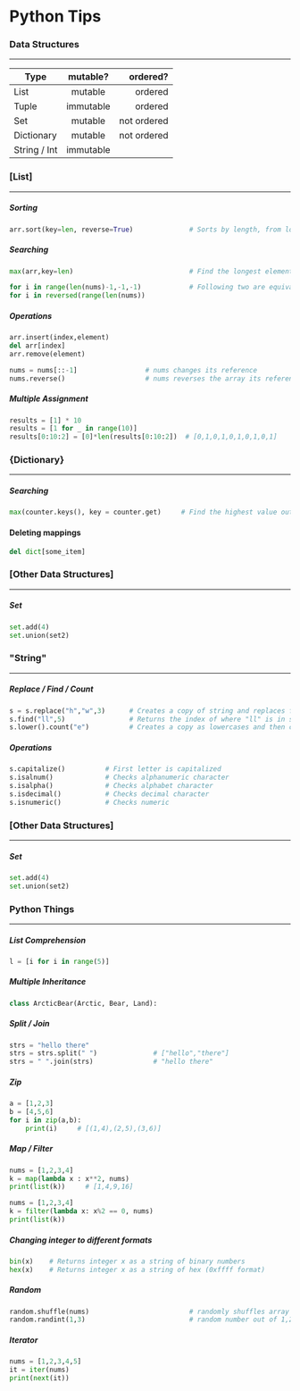 # Python Tips 
### Data Structures
---
| Type          | mutable?      | ordered?    |
| ------------- |:-------------:| ----------: |
| List          | mutable       | ordered     |
| Tuple         | immutable     | ordered     |
| Set           | mutable       | not ordered |
| Dictionary    | mutable       | not ordered |
| String / Int  | immutable     |             |

### [List]
---
##### Sorting
```python
arr.sort(key=len, reverse=True)              # Sorts by length, from longest to shortest
```
##### Searching
```python
max(arr,key=len)                             # Find the longest element in list

for i in range(len(nums)-1,-1,-1)            # Following two are equivalent
for i in reversed(range(len(nums))
```

##### Operations
```python
arr.insert(index,element)
del arr[index]
arr.remove(element)

nums = nums[::-1]                 # nums changes its reference
nums.reverse()                    # nums reverses the array its referencing
```

##### Multiple Assignment
```python
results = [1] * 10
results = [1 for _ in range(10)]
results[0:10:2] = [0]*len(results[0:10:2])  # [0,1,0,1,0,1,0,1,0,1]
```

### {Dictionary}
---
##### Searching
```python
max(counter.keys(), key = counter.get)     # Find the highest value out of keys
```

#### Deleting mappings
```python
del dict[some_item]
```

### [Other Data Structures]
---
##### Set
```python
set.add(4)
set.union(set2)
```


### "String"
---
##### Replace / Find / Count
```python
s = s.replace("h","w",3)      # Creates a copy of string and replaces first 3 "h"s to "w"
s.find("ll",5)                # Returns the index of where "ll" is in string after index 5
s.lower().count("e")          # Creates a copy as lowercases and then counts number of "e"s
```


##### Operations
```python
s.capitalize()          # First letter is capitalized
s.isalnum()             # Checks alphanumeric character
s.isalpha()             # Checks alphabet character
s.isdecimal()           # Checks decimal character
s.isnumeric()           # Checks numeric
```

### [Other Data Structures]
---
##### Set
```python
set.add(4)
set.union(set2)
```

### Python Things
---
##### List Comprehension
```python
l = [i for i in range(5)]
```

##### Multiple Inheritance
```python
class ArcticBear(Arctic, Bear, Land):
```

##### Split / Join
```python
strs = "hello there"    
strs = strs.split(" ")              # ["hello","there"]
strs = " ".join(strs)               # "hello there"
```

##### Zip
```python
a = [1,2,3] 
b = [4,5,6]
for i in zip(a,b):
    print(i)     # [(1,4),(2,5),(3,6)]
```

##### Map / Filter 
```python
nums = [1,2,3,4]
k = map(lambda x : x**2, nums)
print(list(k))     # [1,4,9,16]

nums = [1,2,3,4]
k = filter(lambda x: x%2 == 0, nums)
print(list(k)) 
```

##### Changing integer to different formats
```python
bin(x)    # Returns integer x as a string of binary numbers
hex(x)    # Returns integer x as a string of hex (0xffff format)
```

##### Random
```python
random.shuffle(nums)                         # randomly shuffles array
random.randint(1,3)                          # random number out of 1,2,3
```

##### Iterator
```python
nums = [1,2,3,4,5]
it = iter(nums)
print(next(it))
```